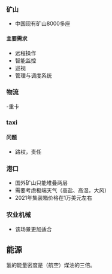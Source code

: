 ### 矿山
- 中国现有矿山8000多座
#### 主要需求
- 远程操作
- 智能监控
- 巡视
- 管理与调度系统
### 物流
-重卡

### taxi

#### 问题
- 路权，责任
### 港口
- 国外矿山只能堆叠两层
- 需要考虑极端天气（高盐、高湿，大风）
- 2021年集装箱价格在1万美元左右

### 农业机械
- 该场景更加适合

## 能源
氢的能量密度是（航空）煤油的三倍。